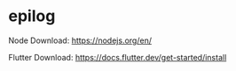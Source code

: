 # epilog

Node Download: https://nodejs.org/en/

Flutter Download: https://docs.flutter.dev/get-started/install